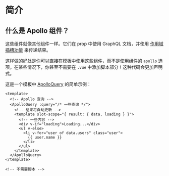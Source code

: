 # 简介

## 什么是 Apollo 组件？

这些组件就像其他组件一样。它们在 prop 中使用 GraphQL 文档，并使用 [作用域插槽功能](https://vuejs.org/v2/guide/components-slots.html#Scoped-Slots) 来传递结果。

这样做的好处是你可以直接在模板中使用这些组件，而不是使用组件的 `apollo` 选项。在某些情况下，你甚至不需要在 `.vue` 中添加脚本部分！这种代码会更加声明式。

这是一个模板中 [ApolloQuery](./query.md) 的简单示例：

```vue
<template>
  <!-- Apollo 查询 -->
  <ApolloQuery :query="/* 一些查询 */">
    <!-- 结果将自动更新 -->
    <template slot-scope="{ result: { data, loading } }">
      <!-- 一些内容 -->
      <div v-if="loading">Loading...</div>
      <ul v-else>
        <li v-for="user of data.users" class="user">
          {{ user.name }}
        </li>
      </ul>
    </template>
  </ApolloQuery>
</template>

<!-- 不需要脚本 -->
```
